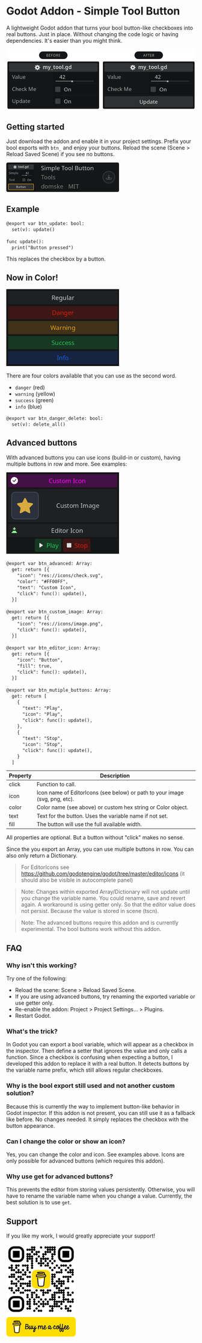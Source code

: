 # Godot Addon - Simple Tool Button

A lightweight Godot addon that turns your bool button-like checkboxes into real buttons. Just in place. Without changing the code logic or having dependencies. It's easier than you might think.

![](.assets/comparison.png)

## Getting started

Just download the addon and enable it in your project settings. Prefix your bool exports with `btn_` and enjoy your buttons. Reload the scene (Scene > Reload Saved Scene) if you see no buttons.

<a href="https://godotengine.org/asset-library/asset/3313" target="_blank"><img src=".assets/download.png" alt="Simple Tool Button" width="300"></a>

## Example

```gdscript
@export var btn_update: bool:
  set(v): update()

func update():
  print("Button pressed")
```

This replaces the checkbox by a button.

## Now in Color!

<img src=".assets/colors.png" width="300" />

There are four colors available that you can use as the second word.

- `danger` (red)
- `warning` (yellow)
- `success` (green)
- `info` (blue)

```gdscript
@export var btn_danger_delete: bool:
  set(v): delete_all()
```

## Advanced buttons

With advanced buttons you can use icons (build-in or custom), having multiple buttons in row and more. See examples:

<img src=".assets/advanced.png" width="300" />

```gdscript
@export var btn_advanced: Array:
  get: return [{
    "icon": "res://icons/check.svg",
    "color": "#FF00FF",
    "text": "Custom Icon",
    "click": func(): update(),
  }]

@export var btn_custom_image: Array:
  get: return [{
    "icon": "res://icons/image.png",
    "click": func(): update(),
  }]

@export var btn_editor_icon: Array:
  get: return [{
    "icon": "Button",
    "fill": true,
    "click": func(): update(),
  }]

@export var btn_mutiple_buttons: Array:
  get: return [
    {
      "text": "Play",
      "icon": "Play",
      "click": func(): update(),
    },
    {
      "text": "Stop",
      "icon": "Stop",
      "click": func(): update(),
    }
  ]
```

| Property | Description                                                                 |
| -------- | --------------------------------------------------------------------------- |
| click    | Function to call.                                                           |
| icon     | Icon name of EditorIcons (see below) or path to your image (svg, png, etc). |
| color    | Color name (see above) or custom hex string or Color object.                |
| text     | Text for the button. Uses the variable name if not set.                     |
| fill     | The button will use the full available width.                               |

All properties are optional. But a button without "click" makes no sense.

Since the you export an Array, you can use multiple buttons in row. You can also only return a Dictionary.

> For EditorIcons see https://github.com/godotengine/godot/tree/master/editor/icons (it should also be visible in autocomplete panel)

> Note: Changes within exported Array/Dictionary will not update until you change the variable name. You could rename, save and revert again. A workaround is using getter only. So that the editor value does not persist. Because the value is stored in scene (tscn).

> Note: The advanced buttons require this addon and is currently experimental. The bool buttons work without this addon.

## FAQ

### Why isn't this working?

Try one of the following:

- Reload the scene: Scene > Reload Saved Scene.
- If you are using advanced buttons, try renaming the exported variable or use getter only.
- Re-enable the addon: Project > Project Settings... > Plugins.
- Restart Godot.

### What's the trick?

In Godot you can export a bool variable, which will appear as a checkbox in the inspector. Then define a setter that ignores the value and only calls a function. Since a checkbox is confusing when expecting a button, I developed this addon to replace it with a real button. It detects buttons by the variable name prefix, which still allows regular checkboxes.

### Why is the bool export still used and not another custom solution?

Because this is currently the way to implement button-like behavior in Godot inspector. If this addon is not present, you can still use it as a fallback like before. No changes needed. It simply replaces the checkbox with the button appearance.

### Can I change the color or show an icon?

Yes, you can change the color and icon. See examples above. Icons are only possible for advanced buttons (which requires this addon).

### Why use get for advanced buttons?

This prevents the editor from storing values ​​persistently. Otherwise, you will have to rename the variable name when you change a value. Currently, the best solution is to use `get`.

## Support

If you like my work, I would greatly appreciate your support!

<a href="https://www.buymeacoffee.com/domske" target="_blank"><img src=".assets/bmc.png" alt="Buy Me A Coffee" width="185"></a>
